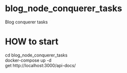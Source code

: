 # blog_node_conquerer_tasks
Blog conquerer tasks

# HOW to start
cd blog_node_conquerer_tasks <br>
docker-compose up -d <br>
get http://localhost:3000/api-docs/

